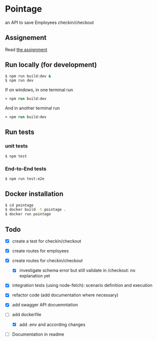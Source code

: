 # Pointage

an API to save Employees checkin/checkout
## Assignement

Read [the assignment](Node_Mid.md)

## Run locally (for development)

```bash
$ npm run build:dev &
$ npm run dev
```

If on windows, in one terminal run
```ps
> npm run build:dev
```
And in another terminal run 
```ps
> npm run build:dev
```
## Run tests
### unit tests
```bash
$ npm test
```

### End-to-End tests
```bash
$ npm run test:e2e
```

## Docker installation

```bash
$ cd pointage
$ docker build -t pointage .
$ docker run pointage
```

## Todo

- [x] create a test for checkin/checkout
- [x] create routes for employees
- [x] create routes for checkin/checkout
  - [x] investigate schema error but still validate in /checkout: no explanation yet
- [x] integration tests (using node-fetch): scenario definition and execution
- [x] refactor code (add documentation where necessary)
- [x] add swagger API docuemntation
- [ ] add dockerfile
  - [x] add .env and according changes
- [ ] Documentation in readme


